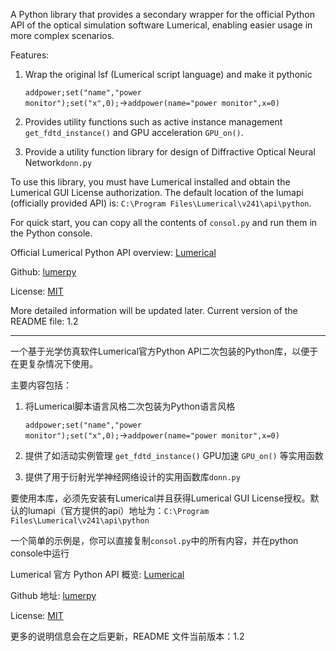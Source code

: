 A Python library that provides a secondary wrapper for the official Python API of the optical simulation software Lumerical, enabling easier usage in more complex scenarios.

Features:

1. Wrap the original lsf (Lumerical script language) and make it pythonic

   `addpower;set("name","power monitor");set("x",0);`→`addpower(name="power monitor",x=0)`

2. Provides utility functions such as active instance management `get_fdtd_instance()` and GPU acceleration `GPU_on()`.

3. Provide a utility function library for design of Diffractive Optical Neural Network`donn.py`

To use this library, you must have Lumerical installed and obtain the Lumerical GUI License authorization. The default location of the lumapi (officially provided API) is: `C:\Program Files\Lumerical\v241\api\python`.

For quick start, you can copy all the contents of `consol.py` and run them in the Python console.

Official Lumerical Python API overview: [Lumerical](https://optics.ansys.com/hc/en-us/articles/360037824513-Python-API-overview)

Github: [lumerpy](https://github.com/oscarxchen/lumerpy)

License: [MIT](https://github.com/OscarXChen/lumerpy/master/LICENSE)

More detailed information will be updated later. Current version of the README file: 1.2

------

一个基于光学仿真软件Lumerical官方Python API二次包装的Python库，以便于在更复杂情况下使用。

主要内容包括：

1. 将Lumerical脚本语言风格二次包装为Python语言风格

   `addpower;set("name","power monitor");set("x",0);`→`addpower(name="power monitor",x=0)`

2. 提供了如活动实例管理 `get_fdtd_instance()` GPU加速 `GPU_on()` 等实用函数

3. 提供了用于衍射光学神经网络设计的实用函数库`donn.py`

要使用本库，必须先安装有Lumerical并且获得Lumerical GUI License授权。默认的lumapi（官方提供的api）地址为：`C:\Program Files\Lumerical\v241\api\python`

一个简单的示例是，你可以直接复制`consol.py`中的所有内容，并在python console中运行

Lumerical 官方 Python API 概览: [Lumerical](https://optics.ansys.com/hc/en-us/articles/360037824513-Python-API-overview)

Github 地址: [lumerpy](https://github.com/oscarxchen/lumerpy)

License: [MIT](https://github.com/OscarXChen/lumerpy/master/LICENSE)

更多的说明信息会在之后更新，README 文件当前版本：1.2

